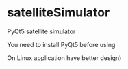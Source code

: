 # satelliteSimulator
PyQt5 satellite simulator

You need to install PyQt5 before using

On Linux application have better design)
